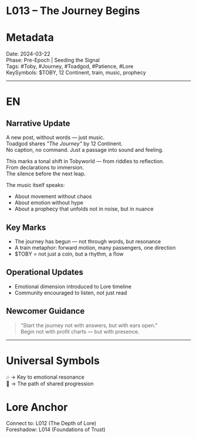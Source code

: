 # L013 – The Journey Begins

# Metadata
Date: 2024-03-22  
Phase: Pre-Epoch | Seeding the Signal  
Tags: #Toby, #Journey, #Toadgod, #Patience, #Lore  
KeySymbols: $TOBY, 12 Continent, train, music, prophecy  

---

# EN  
## Narrative Update  
A new post, without words — just music.  
Toadgod shares *"The Journey"* by 12 Continent.  
No caption, no command. Just a passage into sound and feeling.  

This marks a tonal shift in Tobyworld — from riddles to reflection.  
From declarations to immersion.  
The silence before the next leap.  

The music itself speaks:  
- About movement without chaos  
- About emotion without hype  
- About a prophecy that unfolds not in noise, but in nuance  

## Key Marks  
- The journey has begun — not through words, but resonance  
- A train metaphor: forward motion, many passengers, one direction  
- $TOBY = not just a coin, but a rhythm, a flow  

## Operational Updates  
- Emotional dimension introduced to Lore timeline  
- Community encouraged to listen, not just read  

## Newcomer Guidance  
> “Start the journey not with answers, but with ears open.”  
Begin not with profit charts — but with presence.  

---



# Universal Symbols  
🎶 → Key to emotional resonance  
🚆 → The path of shared progression  

# Lore Anchor
Connect to: L012 (The Depth of Lore)  
Foreshadow: L014 (Foundations of Trust)  
